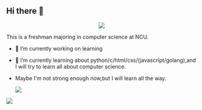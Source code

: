 ## Hi there 👋
<p align="center">
<img src="https://readme-typing-svg.demolab.com?font=Orbitron&size=25&pause=1000&center=true&vCenter=true&random=false&width=600&lines=Welcome+to+my+GitHub+profile+page!;I+am+super+obsessed+with+programming!" />
</p>

This is a freshman majoring in computer science at NCU.
- 🔭 I’m currently working on learning 
- 🌱 I’m currently learning about python/c/html/css/(javascript/golang),and I will try to learn all about computer science.
- Maybe I'm not strong enough now,but I will learn all the way.

  <picture>
  <source
    srcset="https://github-readme-stats.vercel.app/api?username=FoolishPumpkin"
    media="(prefers-color-scheme: dark)"
  />
  <img src="https://github-readme-stats.vercel.app/api?username=Gzzzxx&show_icons=true&hide_border=true&line_height=24" />
</picture>
<picture>
  <source
    srcset="https://github-readme-stats.vercel.app/api/top-langs/?username=FoolishPumpkin"
    media="(prefers-color-scheme: dark)"
  />
  <img src="https://github-readme-stats.vercel.app/api/top-langs/?username=FoolishPumpkin" />
</picture>

